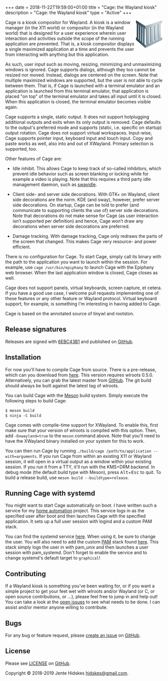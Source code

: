 +++
date = 2018-11-22T19:59:00+01:00
title = "Cage: the Wayland kiosk"
description = "Cage: the Wayland kiosk"
type = "Active"
+++

<img src="/img/projects/cage/cage.svg" alt="Cage's logo" width="18%" align="right">

Cage is a kiosk compositor for Wayland. A kiosk is a window manager (in the X11
world) or compositor (in the Wayland world) that is designed for a user
experience wherein user interaction and activities outside the scope of the
running application are prevented. That is, a kiosk compositor displays a
single maximized application at a time and prevents the user from interacting
with anything but this application.

As such, user input such as moving, resizing, minimizing and unmaximizing
windows is ignored. Cage supports dialogs, although they too cannot be resized
nor moved. Instead, dialogs are centered on the screen. Note that multiple
maximized windows are supported, but the user is not able to cycle between them.
That is, if Cage is launched with a terminal emulator and an application is
launched from this terminal emulator, that application is placed "on top" of the
terminal emulator and takes all input until it is closed. When this application
is closed, the terminal emulator becomes visible again.

Cage supports a single, static output. It does not support hotplugging
additional outputs and exits when its only output is removed. Cage defaults to
the output's preferred mode and supports (static, i.e. specific on startup)
output rotation.  Cage does not support virtual workspaces.  Input-wise, Cage
supports pointer input, keyboard input and touch input. Copy and paste works as
well, also into and out of XWayland. Primary selection is supported, too.

Other features of Cage are:

* Idle inhibit. This allows Cage to keep track of so-called inhibitors, which
  prevent idle behavior such as screen blanking or locking while for example a
  video is playing. Note that this requires a third party idle management daemon,
  such as [swayidle](https://github.com/swaywm/swayidle).

* Client side- and server side decorations. With GTK+ on Wayland, client side
  decorations are the norm. KDE (and sway), however, prefer server side
  decorations. On startup, Cage can be told to prefer (and communicate to
  supporting clients the use of) server side decorations. Note that decorations
  do not make sense for Cage (as user interaction isn’t supported per definition)
  and hence, Cage won’t draw any decorations when server side decorations are
  preferred.

* Damage tracking. With damage tracking, Cage only redraws the parts of the
  screen that changed. This makes Cage very resource- and power efficient.

There is no configuration for Cage. To start Cage, simply call its binary with
the path to the application you want to launch within the session. For example,
use `cage /usr/bin/epiphany` to launch Cage with the Epiphany web browser. When
the last application window is closed, Cage closes as well.

Cage does not support panels, virtual keyboards, screen capture, et cetera.  If
you have a good use case, I welcome pull requests implementing one of these
features or any other feature or Wayland protocol. Virtual keyboard support,
for example, is something I'm interesting in having added to Cage.

Cage is based on the annotated source of tinywl and rootston.

## Release signatures

Releases are signed with
[6EBC43B1](http://keys.gnupg.net/pks/lookup?op=vindex&fingerprint=on&search=0x37C445296EBC43B1)
and published on [GitHub](https://github.com/Hjdskes/cage/releases).

## Installation

For now you'll have to compile Cage from source. There is a pre-release, which
can you download from
[here](https://github.com/Hjdskes/cage/releases/tag/v0.1). This version
requires wlroots 0.5.0.  Alternatively, you can grab the latest master from
[GitHub](https://github.com/Hjdskes/cage). The git build should always be built
against the latest tag of wlroots.

You can build Cage with the [Meson](https://mesonbuild.com) build system.
Simply execute the following steps to build Cage:

```
$ meson build
$ ninja -C build
```

Cage comes with compile-time support for XWayland. To enable this, first make
sure that your version of wlroots is compiled with this option. Then, add
`-Dxwayland=true` to the `meson` command above. Note that you'll need to have
the XWayland binary installed on your system for this to work.

You can then run Cage by running `./build/cage /path/to/application
--with=arguments`. If you run Cage from within an existing X11 or Wayland
session, it will open in a virtual output as a window within your existing
session. If you run it from a TTY, it'll run with the KMS+DRM backend. In debug
mode (the default build type with Meson), press <kbd>Alt</kbd>+<kbd>Esc</kbd> to
quit. To build a release build, use `meson build --buildtype=release`.

## Running Cage with systemd

You might want to start Cage automatically on boot. I have written such a
service for my [home automation](/blog/home-automation) project. This service
logs in as the specified user after boot and then launches Cage with the
specified application. It sets up a full user session with logind and a custom
PAM stack.

You can find the systemd service
[here](https://github.com/Hjdskes/buildroot/blob/hjdskes/board/hjdskes/rpi3/rootfs_overlay/etc/systemd/system/cage%40.service).
When using it, be sure to change the user. You will also need to add the custom
[PAM](http://linux-pam.org/) stack found
[here](https://github.com/Hjdskes/buildroot/blob/hjdskes/board/hjdskes/rpi3/rootfs_overlay/etc/pam.d/cage).
This stack simply logs the user in with pam_unix and then launches a user
session with pam_systemd. Don't forget to enable the service and to change
systemd's default target to `graphical`!

## Contributing

If a Wayland kiosk is something you’ve been waiting for, or if you want a
simple project to get your feet wet with wlroots and/or Wayland (or C, or open
source contributions, or ...), please feel free to jump in and help out! You
can take a look at the [open issues](https://github.com/Hjdskes/cage/issues) to
see what needs to be done. I can assist and/or mentor anyone willing to
contribute.

## Bugs

For any bug or feature request, please [create an
issue](https://github.com/Hjdskes/cage/issues/new) on
[GitHub](https://github.com/Hjdskes/cage).

## License

Please see [LICENSE](https://github.com/Hjdskes/cage/blob/master/LICENSE) on
[GitHub](https://github.com/Hjdskes/cage).

Copyright © 2018-2019 Jente Hidskes
[hjdskes@gmail.com](mailto:hjdskes@gmail.com).
